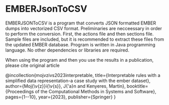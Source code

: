 # EMBERJsonToCSV

EMBERJSONToCSV is a program that converts JSON formatted EMBER dumps into vectorized CSV format. Preliminaries are necceessary in order to perform the conversion. First, the actions file and then sections file. Sample files are included, but it is recommended to extract these files from the updated EMBER database. Program is written in Java programming language. No other dependencies or libraries are required.

When using the program and then you use the results in a publication, please cite original article

@incollection{mojvzivs2023interpretable,
  title={Interpretable rules with a simplified data representation-a case study with the ember dataset},
  author={Moj{\v{z}}i{\v{s}}, J{\'a}n and Kenyeres, Martin},
  booktitle={Proceedings of the Computational Methods in Systems and Software},
  pages={1--10},
  year={2023},
  publisher={Springer}
}
